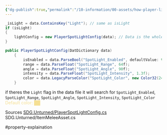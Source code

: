 ```yaml
---
{"dg-publish":true,"permalink":"/10-information/00-assets/how-player-light-config-works/","created":"2024-04-09T20:14:27.859+07:00","updated":"2024-04-09T21:57:47.506+07:00"}
---
```


```csharp
_isLight = data.ContainsKey("Light"); // same as isLight
if (isLight)
{
    lightConfig = new PlayerSpotLightConfig(data); // Data is the whole Asset Data file(.dat/.asset)
}
```
```csharp
public PlayerSpotLightConfig(DatDictionary data)
    {
        isEnabled = data.ParseBool("SpotLight_Enabled", defaultValue: true);
        range = data.ParseFloat("SpotLight_Range", 64f);
        angle = data.ParseFloat("SpotLight_Angle", 90f);
        intensity = data.ParseFloat("SpotLight_Intensity", 1.3f);
        color = data.LegacyParseColor("SpotLight_Color", new Color32(245, 223, 147, byte.MaxValue));
    }
```
if theres the `Light`  flag in the data file it will search for `SpotLight_Enabled`, `SpotLight_Range`, `SpotLight_Angle`, `SpotLight_Intensity`, `SpotLight_Color` <span style="color:#f5df93">Default color: ██</span>

Sources
[SDG.Unturned/PlayerSpotLightConfig.cs](https://github.com/Unturned-Datamining/Unturned-Datamining/blob/4559b157f74267d2921f195444d13de7de4febe7/Assembly-CSharp/SDG.Unturned/PlayerSpotLightConfig.cs#L34)
SDG.Unturned/ItemMeleeAsset.cs

#property-explaination